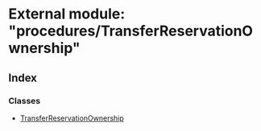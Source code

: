 # External module: "procedures/TransferReservationOwnership"

## Index

### Classes

- [TransferReservationOwnership](../classes/_procedures_transferreservationownership_.transferreservationownership.md)
